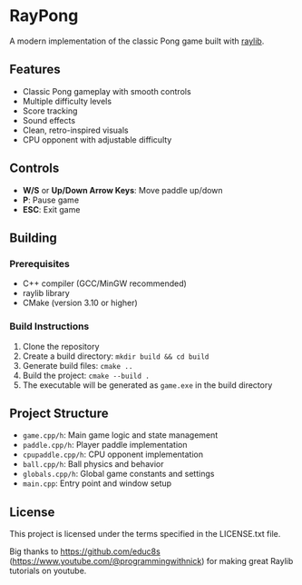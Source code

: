 # RayPong

A modern implementation of the classic Pong game built with [raylib](https://www.raylib.com/).

## Features

- Classic Pong gameplay with smooth controls
- Multiple difficulty levels
- Score tracking
- Sound effects
- Clean, retro-inspired visuals
- CPU opponent with adjustable difficulty

## Controls

- **W/S** or **Up/Down Arrow Keys**: Move paddle up/down
- **P**: Pause game
- **ESC**: Exit game

## Building

### Prerequisites

- C++ compiler (GCC/MinGW recommended)
- raylib library
- CMake (version 3.10 or higher)

### Build Instructions

1. Clone the repository
2. Create a build directory: `mkdir build && cd build`
3. Generate build files: `cmake ..`
4. Build the project: `cmake --build .`
5. The executable will be generated as `game.exe` in the build directory

## Project Structure

- `game.cpp/h`: Main game logic and state management
- `paddle.cpp/h`: Player paddle implementation
- `cpupaddle.cpp/h`: CPU opponent implementation
- `ball.cpp/h`: Ball physics and behavior
- `globals.cpp/h`: Global game constants and settings
- `main.cpp`: Entry point and window setup

## License

This project is licensed under the terms specified in the LICENSE.txt file.


Big thanks to https://github.com/educ8s (https://www.youtube.com/@programmingwithnick) for making great Raylib tutorials on youtube.
